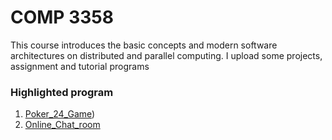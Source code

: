 # COMP 3358
This course introduces the basic concepts and modern software architectures on distributed and parallel computing.
I upload some projects, assignment and tutorial programs

### Highlighted program
1. [Poker_24_Game](/Assignment/A3/README.md))
2. [Online_Chat_room](/COMP3358/tutorial/T5/t5.pdf)
